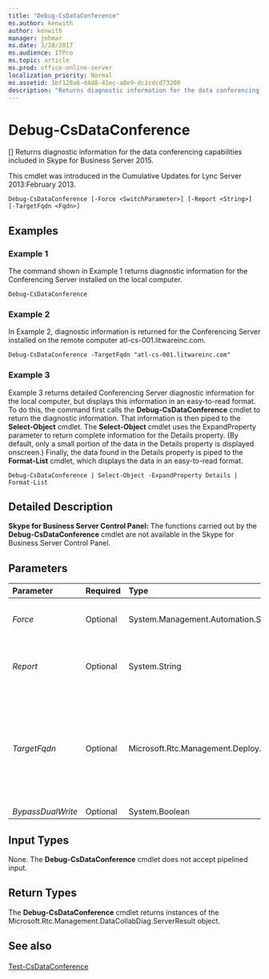 ```yaml
---
title: "Debug-CsDataConference"
ms.author: kenwith
author: kenwith
manager: johmar
ms.date: 3/28/2017
ms.audience: ITPro
ms.topic: article
ms.prod: office-online-server
localization_priority: Normal
ms.assetid: 1bf128a6-d4d8-41ec-a8e9-dc1cdcd73200
description: "Returns diagnostic information for the data conferencing capabilities included in Skype for Business Server 2015."
---
```


# Debug-CsDataConference
[]
Returns diagnostic information for the data conferencing capabilities included in Skype for Business Server 2015.
  
This cmdlet was introduced in the Cumulative Updates for Lync Server 2013:February 2013. 
  
```
Debug-CsDataConference [-Force <SwitchParameter>] [-Report <String>] [-TargetFqdn <Fqdn>]

```

## Examples
<a name="Examples"> </a>

### Example 1

The command shown in Example 1 returns diagnostic information for the Conferencing Server installed on the local computer.
  
```
Debug-CsDataConference
```

### Example 2

In Example 2, diagnostic information is returned for the Conferencing Server installed on the remote computer atl-cs-001.litwareinc.com.
  
```
Debug-CsDataConference -TargetFqdn "atl-cs-001.litwareinc.com"
```

### Example 3

Example 3 returns detailed Conferencing Server diagnostic information for the local computer, but displays this information in an easy-to-read format. To do this, the command first calls the **Debug-CsDataConference** cmdlet to return the diagnostic information. That information is then piped to the **Select-Object** cmdlet. The **Select-Object** cmdlet uses the ExpandProperty parameter to return complete information for the Details property. (By default, only a small portion of the data in the Details property is displayed onscreen.) Finally, the data found in the Details property is piped to the **Format-List** cmdlet, which displays the data in an easy-to-read format.
  
```
Debug-CsDataConference | Select-Object -ExpandProperty Details | Format-List
```

## Detailed Description
<a name="Examples"> </a>

 **Skype for Business Server Control Panel:** The functions carried out by the **Debug-CsDataConference** cmdlet are not available in the Skype for Business Server Control Panel.
  
## Parameters
<a name="Examples"> </a>

|**Parameter**|**Required**|**Type**|**Description**|
|:-----|:-----|:-----|:-----|
| _Force_ <br/> |Optional  <br/> |System.Management.Automation.SwitchParameter  <br/> |Suppresses the display of any nonfatal error message that might occur when running the command.  <br/> |
| _Report_ <br/> |Optional  <br/> |System.String  <br/> |Enables you to specify a file path for the log file created when the cmdlet runs. For example:  `-Report "C:\Logs\DataConference.html"` <br/> |
| _TargetFqdn_ <br/> |Optional  <br/> |Microsoft.Rtc.Management.Deploy.Fqdn  <br/> |Fully qualified domain name of the computer where the Skype for Business Server 2015 Conferencing Server is installed. If this parameter is not included, the **Debug-CsDataConference** cmdlet will run against the local computer. If Conferencing Server is not installed on the local computer, an error will occur. <br/> |
| _BypassDualWrite_ <br/> |Optional  <br/> |System.Boolean  <br/> |PARAMVALUE: $true | $false  <br/> |
   
## Input Types
<a name="Examples"> </a>

None. The **Debug-CsDataConference** cmdlet does not accept pipelined input.
  
## Return Types
<a name="Examples"> </a>

The **Debug-CsDataConference** cmdlet returns instances of the Microsoft.Rtc.Management.DataCollabDiag.ServerResult object.
  
## See also
<a name="Examples"> </a>

#### 

[Test-CsDataConference](test-csdataconference.md)

